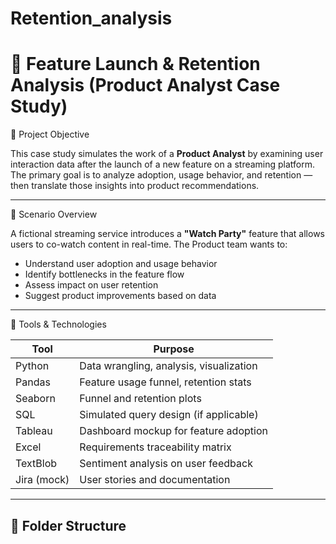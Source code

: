 # Retention_analysis

# 🚀 Feature Launch & Retention Analysis (Product Analyst Case Study)

📌 Project Objective

This case study simulates the work of a **Product Analyst** by examining user interaction data after the launch of a new feature on a streaming platform. The primary goal is to analyze adoption, usage behavior, and retention — then translate those insights into product recommendations.

---

🧩 Scenario Overview

A fictional streaming service introduces a **"Watch Party"** feature that allows users to co-watch content in real-time. The Product team wants to:

- Understand user adoption and usage behavior
- Identify bottlenecks in the feature flow
- Assess impact on user retention
- Suggest product improvements based on data

---
 🔧 Tools & Technologies

| Tool        | Purpose                                   |
|-------------|-------------------------------------------|
| Python      | Data wrangling, analysis, visualization   |
| Pandas      | Feature usage funnel, retention stats     |
| Seaborn     | Funnel and retention plots                |
| SQL         | Simulated query design (if applicable)    |
| Tableau     | Dashboard mockup for feature adoption     |
| Excel       | Requirements traceability matrix          |
| TextBlob    | Sentiment analysis on user feedback       |
| Jira (mock) | User stories and documentation            |

---

## 📁 Folder Structure

